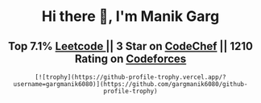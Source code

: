 
<center>
    <h1> Hi there 👋, I'm Manik Garg </h1>
    <h2>Top 7.1% <a href="https://leetcode.com/gargmanik6080/">Leetcode </a>|| 3 Star on <a href="https://www.codechef.com/users/gargmanik6080">CodeChef</a> || 1210 Rating on <a href="https://codeforces.com/profile/gargmanik6080"> Codeforces</a></h2>


    [![trophy](https://github-profile-trophy.vercel.app/?username=gargmanik6080)](https://github.com/gargmanik6080/github-profile-trophy)
</center>


<!--
**gargmanik6080/gargmanik6080** is a ✨ _special_ ✨ repository because its `README.md` (this file) appears on your GitHub profile.

Here are some ideas to get you started:

- 🔭 I’m currently working on ...
- 🌱 I’m currently learning ...
- 👯 I’m looking to collaborate on ...
- 🤔 I’m looking for help with ...
- 💬 Ask me about ...
- 📫 How to reach me: ...
- 😄 Pronouns: ...
- ⚡ Fun fact: ...
-->
